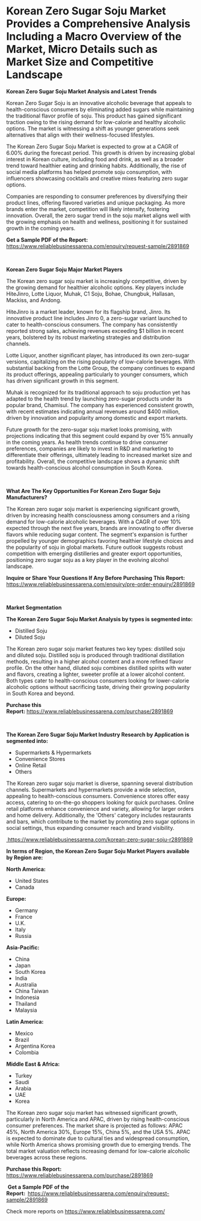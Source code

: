 <p><h1>Korean Zero Sugar Soju Market Provides a Comprehensive Analysis Including a Macro Overview of the Market, Micro Details such as Market Size and Competitive Landscape</h1></p><p><strong>Korean Zero Sugar Soju Market Analysis and Latest Trends</strong></p>
<p><p>Korean Zero Sugar Soju is an innovative alcoholic beverage that appeals to health-conscious consumers by eliminating added sugars while maintaining the traditional flavor profile of soju. This product has gained significant traction owing to the rising demand for low-calorie and healthy alcoholic options. The market is witnessing a shift as younger generations seek alternatives that align with their wellness-focused lifestyles.</p><p>The Korean Zero Sugar Soju Market is expected to grow at a CAGR of 6.00% during the forecast period. This growth is driven by increasing global interest in Korean culture, including food and drink, as well as a broader trend toward healthier eating and drinking habits. Additionally, the rise of social media platforms has helped promote soju consumption, with influencers showcasing cocktails and creative mixes featuring zero sugar options.</p><p>Companies are responding to consumer preferences by diversifying their product lines, offering flavored varieties and unique packaging. As more brands enter the market, competition will likely intensify, fostering innovation. Overall, the zero sugar trend in the soju market aligns well with the growing emphasis on health and wellness, positioning it for sustained growth in the coming years.</p></p>
<p><strong>Get a Sample PDF of the Report:&nbsp;</strong> <a href="https://www.reliablebusinessarena.com/enquiry/request-sample/2891869?utm_campaign=2206&utm_medium=2&utm_source=Github&utm_content=ia&utm_term=14032025&utm_id=korean-zero-sugar-soju">https://www.reliablebusinessarena.com/enquiry/request-sample/2891869</a></p>
<p>&nbsp;</p>
<p><strong>Korean Zero Sugar Soju Major Market Players</strong></p>
<p><p>The Korean zero sugar soju market is increasingly competitive, driven by the growing demand for healthier alcoholic options. Key players include HiteJinro, Lotte Liquor, Muhak, C1 Soju, Bohae, Chungbuk, Hallasan, Mackiss, and Andong. </p><p>HiteJinro is a market leader, known for its flagship brand, Jinro. Its innovative product line includes Jinro 0, a zero-sugar variant launched to cater to health-conscious consumers. The company has consistently reported strong sales, achieving revenues exceeding $1 billion in recent years, bolstered by its robust marketing strategies and distribution channels.</p><p>Lotte Liquor, another significant player, has introduced its own zero-sugar versions, capitalizing on the rising popularity of low-calorie beverages. With substantial backing from the Lotte Group, the company continues to expand its product offerings, appealing particularly to younger consumers, which has driven significant growth in this segment.</p><p>Muhak is recognized for its traditional approach to soju production yet has adapted to the health trend by launching zero-sugar products under its popular brand, Chamisul. The company has experienced consistent growth, with recent estimates indicating annual revenues around $400 million, driven by innovation and popularity among domestic and export markets.</p><p>Future growth for the zero-sugar soju market looks promising, with projections indicating that this segment could expand by over 15% annually in the coming years. As health trends continue to drive consumer preferences, companies are likely to invest in R&D and marketing to differentiate their offerings, ultimately leading to increased market size and profitability. Overall, the competitive landscape shows a dynamic shift towards health-conscious alcohol consumption in South Korea.</p></p>
<p>&nbsp;</p>
<p><strong>What Are The Key Opportunities For Korean Zero Sugar Soju Manufacturers?</strong></p>
<p><p>The Korean zero sugar soju market is experiencing significant growth, driven by increasing health consciousness among consumers and a rising demand for low-calorie alcoholic beverages. With a CAGR of over 10% expected through the next five years, brands are innovating to offer diverse flavors while reducing sugar content. The segment's expansion is further propelled by younger demographics favoring healthier lifestyle choices and the popularity of soju in global markets. Future outlook suggests robust competition with emerging distilleries and greater export opportunities, positioning zero sugar soju as a key player in the evolving alcohol landscape.</p></p>
<p><strong>Inquire or Share Your Questions If Any Before Purchasing This Report:</strong> <a href="https://www.reliablebusinessarena.com/enquiry/pre-order-enquiry/2891869?utm_campaign=2206&utm_medium=2&utm_source=Github&utm_content=ia&utm_term=14032025&utm_id=korean-zero-sugar-soju">https://www.reliablebusinessarena.com/enquiry/pre-order-enquiry/2891869</a></p>
<p>&nbsp;</p>
<p><strong>Market Segmentation</strong></p>
<p><strong>The Korean Zero Sugar Soju Market Analysis by types is segmented into:</strong></p>
<p><ul><li>Distilled Soju</li><li>Diluted Soju</li></ul></p>
<p><p>The Korean zero sugar soju market features two key types: distilled soju and diluted soju. Distilled soju is produced through traditional distillation methods, resulting in a higher alcohol content and a more refined flavor profile. On the other hand, diluted soju combines distilled spirits with water and flavors, creating a lighter, sweeter profile at a lower alcohol content. Both types cater to health-conscious consumers looking for lower-calorie alcoholic options without sacrificing taste, driving their growing popularity in South Korea and beyond.</p></p>
<p><strong>Purchase this Report:&nbsp;</strong><a href="https://www.reliablebusinessarena.com/purchase/2891869?utm_campaign=2206&utm_medium=2&utm_source=Github&utm_content=ia&utm_term=14032025&utm_id=korean-zero-sugar-soju">https://www.reliablebusinessarena.com/purchase/2891869</a></p>
<p>&nbsp;</p>
<p><strong>The Korean Zero Sugar Soju Market Industry Research by Application is segmented into:</strong></p>
<p><ul><li>Supermarkets & Hypermarkets</li><li>Convenience Stores</li><li>Online Retail</li><li>Others</li></ul></p>
<p><p>The Korean zero sugar soju market is diverse, spanning several distribution channels. Supermarkets and hypermarkets provide a wide selection, appealing to health-conscious consumers. Convenience stores offer easy access, catering to on-the-go shoppers looking for quick purchases. Online retail platforms enhance convenience and variety, allowing for larger orders and home delivery. Additionally, the 'Others' category includes restaurants and bars, which contribute to the market by promoting zero sugar options in social settings, thus expanding consumer reach and brand visibility.</p></p>
<p><a href="https://www.reliablebusinessarena.com/korean-zero-sugar-soju-r2891869?utm_campaign=2206&utm_medium=2&utm_source=Github&utm_content=ia&utm_term=14032025&utm_id=korean-zero-sugar-soju">&nbsp;https://www.reliablebusinessarena.com/korean-zero-sugar-soju-r2891869</a></p>
<p><strong>In terms of Region, the Korean Zero Sugar Soju Market Players available by Region are:</strong></p>
<p>
    <p> <strong> North America: </strong>
        <ul>
            <li>United States</li>
            <li>Canada</li>
        </ul>
        </p> 
    <p> <strong> Europe: </strong>
        <ul>
            <li>Germany</li>
            <li>France</li>
            <li>U.K.</li>
            <li>Italy</li>
            <li>Russia</li>
        </ul>
        </p> 
    <p> <strong> Asia-Pacific: </strong>
        <ul>
            <li>China</li>
            <li>Japan</li>
            <li>South Korea</li>
            <li>India</li>
            <li>Australia</li>
            <li>China Taiwan</li>
            <li>Indonesia</li>
            <li>Thailand</li>
            <li>Malaysia</li>
        </ul>
        </p> 
    <p> <strong> Latin America: </strong>
        <ul>
            <li>Mexico</li>
            <li>Brazil</li>
            <li>Argentina Korea</li>
            <li>Colombia</li>
        </ul>
        </p> 
    <p> <strong> Middle East & Africa: </strong>
        <ul>
            <li>Turkey</li>
            <li>Saudi</li>
            <li>Arabia</li>
            <li>UAE</li>
            <li>Korea</li>
        </ul>
    </p>
    </p>
<p><p>The Korean zero sugar soju market has witnessed significant growth, particularly in North America and APAC, driven by rising health-conscious consumer preferences. The market share is projected as follows: APAC 45%, North America 30%, Europe 15%, China 5%, and the USA 5%. APAC is expected to dominate due to cultural ties and widespread consumption, while North America shows promising growth due to emerging trends. The total market valuation reflects increasing demand for low-calorie alcoholic beverages across these regions.</p></p>
<p><strong>Purchase this Report: </strong><a href="https://www.reliablebusinessarena.com/purchase/2891869?utm_campaign=2206&utm_medium=2&utm_source=Github&utm_content=ia&utm_term=14032025&utm_id=korean-zero-sugar-soju">https://www.reliablebusinessarena.com/purchase/2891869</a></p>
<p>&nbsp;<strong>Get a Sample PDF of the Report:&nbsp;&nbsp;</strong><a href="https://www.reliablebusinessarena.com/enquiry/request-sample/2891869?utm_campaign=2206&utm_medium=2&utm_source=Github&utm_content=ia&utm_term=14032025&utm_id=korean-zero-sugar-soju">https://www.reliablebusinessarena.com/enquiry/request-sample/2891869</a></p>
<p><strong></strong></p>
<p>Check more reports on <a href="https://www.reliablebusinessarena.com/?utm_campaign=2206&utm_medium=2&utm_source=Github&utm_content=ia&utm_term=14032025&utm_id=korean-zero-sugar-soju">https://www.reliablebusinessarena.com/</a></p>